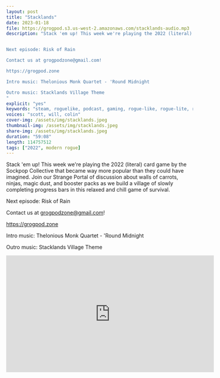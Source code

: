 ```yaml
---
layout: post
title: "Stacklands"
date: 2023-01-18
file: https://grogpod.s3.us-west-2.amazonaws.com/stacklands-audio.mp3
description: "Stack 'em up! This week we're playing the 2022 (literal) card game by the Sockpop Collective that became way more popular than they could have imagined. Join our Strange Portal of discussion about walls of carrots, ninjas, magic dust, and booster packs as we build a village of slowly completing progress bars in this relaxed and chill game of survival.


Next episode: Risk of Rain

Contact us at grogpodzone@gmail.com!

https://grogpod.zone

Intro music: Thelonious Monk Quartet - 'Round Midnight

Outro music: Stacklands Village Theme
"
explicit: "yes" 
keywords: "steam, roguelike, podcast, gaming, rogue-like, rogue-lite, roguelite"
voices: "scott, will, colin"
cover-img: /assets/img/stacklands.jpeg
thumbnail-img: /assets/img/stacklands.jpeg
share-img: /assets/img/stacklands.jpeg
duration: "59:08"
length: 114757512
tags: ["2022", modern rogue]
---
```


Stack 'em up! This week we're playing the 2022 (literal) card game by the Sockpop Collective that became way more popular than they could have imagined. Join our Strange Portal of discussion about walls of carrots, ninjas, magic dust, and booster packs as we build a village of slowly completing progress bars in this relaxed and chill game of survival.


Next episode: Risk of Rain

Contact us at grogpodzone@gmail.com!

https://grogpod.zone

Intro music: Thelonious Monk Quartet - 'Round Midnight

Outro music: Stacklands Village Theme

<div class="embed-responsive embed-responsive-16by9">
<iframe width="560" height="315" src="https://www.youtube.com/embed/cLjdPig-GrM" title="YouTube video player" frameborder="0" allow="accelerometer; autoplay; clipboard-write; encrypted-media; gyroscope; picture-in-picture" allowfullscreen></iframe>
</div>


